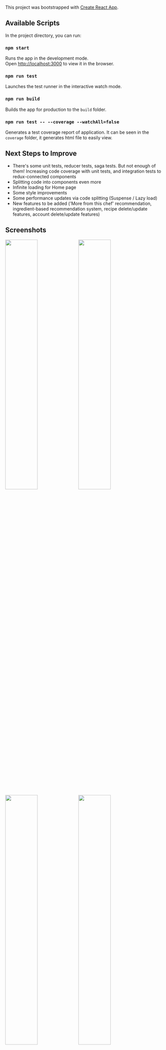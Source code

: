 This project was bootstrapped with [Create React App](https://github.com/facebook/create-react-app).

## Available Scripts

In the project directory, you can run:

### `npm start`

Runs the app in the development mode.<br />
Open [http://localhost:3000](http://localhost:3000) to view it in the browser.

### `npm run test`

Launches the test runner in the interactive watch mode.

### `npm run build`

Builds the app for production to the `build` folder.

### `npm run test -- --coverage --watchAll=false`

Generates a test coverage report of application. It can be seen in the `coverage` folder, it generates html file to easily view.

## Next Steps to Improve

- There's some unit tests, reducer tests, saga tests. But not enough of them! Increasing code coverage with unit tests, and integration tests to redux-connected components
- Splitting code into components even more
- Infinite loading for Home page
- Some style improvements
- Some performance updates via code splitting (Suspense / Lazy load)
- New features to be added ('More from this chef' recommendation, ingredient-based recommendation system, recipe delete/update features, account delete/update features)

## Screenshots

<img src="https://user-images.githubusercontent.com/28937640/90635605-0f3b2d00-e232-11ea-851a-3f6300cdf3d9.png" width="45%"></img> <img src="https://user-images.githubusercontent.com/28937640/90635648-1f530c80-e232-11ea-9673-fdbce196b937.png" width="45%"></img> <img src="https://user-images.githubusercontent.com/28937640/90635694-2ed25580-e232-11ea-8659-6e663ec3ac20.png" width="45%"></img> <img src="https://user-images.githubusercontent.com/28937640/90635747-43165280-e232-11ea-874f-fc031f0fb0d5.png" width="45%"></img> <img src="https://user-images.githubusercontent.com/28937640/90635795-57f2e600-e232-11ea-9121-9882f474b02a.png" width="45%"></img> <img src="https://user-images.githubusercontent.com/28937640/90635845-68a35c00-e232-11ea-917e-c6799bff3b28.png" width="45%"></img> <img src="https://user-images.githubusercontent.com/28937640/90635854-6b9e4c80-e232-11ea-97ca-6a28df0ba22a.png" width="45%"></img> <img src="https://user-images.githubusercontent.com/28937640/90635862-6d681000-e232-11ea-8b41-ac5edf2c6645.png" width="45%"></img> <img src="https://user-images.githubusercontent.com/28937640/90635868-6f31d380-e232-11ea-810c-1bae647cc801.png" width="45%"></img> <img src="https://user-images.githubusercontent.com/28937640/90635870-70630080-e232-11ea-82c0-0705915e9a7e.png" width="45%"></img> <img src="https://user-images.githubusercontent.com/28937640/90635875-722cc400-e232-11ea-9d7b-e488d0b22295.png" width="45%"></img> <img src="https://user-images.githubusercontent.com/28937640/90635883-73f68780-e232-11ea-85c7-e612d11bf3b4.png" width="45%"></img> <img src="https://user-images.githubusercontent.com/28937640/90635897-78bb3b80-e232-11ea-9e1c-bf5d3427ffe5.png" width="45%"></img> <img src="https://user-images.githubusercontent.com/28937640/90635907-7c4ec280-e232-11ea-991c-a002befe93f7.png" width="45%"></img> <img src="https://user-images.githubusercontent.com/28937640/90635918-807ae000-e232-11ea-9e4e-3d01930d0964.png" width="45%"></img> <img src="https://user-images.githubusercontent.com/28937640/90635921-8244a380-e232-11ea-9fbf-d87646233b54.png" width="45%"></img> 

## Dependencies
```
    "@hookform/error-message": "0.0.3",

    "@hookform/resolvers": "^0.1.0",

    "@testing-library/jest-dom": "^4.2.4",

    "@testing-library/react": "^9.3.2",

    "@testing-library/user-event": "^7.1.2",

    "axios": "^0.19.2",

    "bootstrap": "^4.5.0",

    "http-proxy-middleware": "^1.0.5",

    "react": "^16.13.1",

    "react-beautiful-dnd": "^13.0.0",

    "react-bootstrap": "^1.3.0",

    "react-dom": "^16.13.1",

    "react-dropzone": "^11.0.2",

    "react-ellipsis-pjs": "^2.1.2",

    "react-hook-form": "^6.3.0",

    "react-redux": "^7.2.1",

    "react-router-dom": "^5.2.0",

    "react-scripts": "3.4.1",

    "react-window": "^1.8.5",

    "react-window-scroller": "^1.0.8",

    "redux": "^4.0.5",

    "redux-saga": "^1.1.3",

    "yup": "^0.29.3",

    "enzyme": "^3.11.0",
    
    "enzyme-adapter-react-16": "^1.15.2"

```
    
